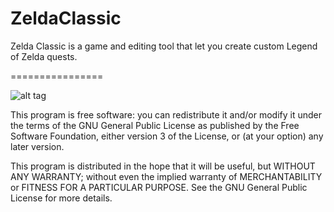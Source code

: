 # ZeldaClassic
Zelda Classic is a game and editing tool that let you create custom Legend of Zelda quests.

================

![alt tag](http://zeldaclassic.com/what/4.gif)


This program is free software: you can redistribute it and/or modify
it under the terms of the GNU General Public License as published by
the Free Software Foundation, either version 3 of the License, or
(at your option) any later version.

This program is distributed in the hope that it will be useful,
but WITHOUT ANY WARRANTY; without even the implied warranty of
MERCHANTABILITY or FITNESS FOR A PARTICULAR PURPOSE.  See the
GNU General Public License for more details.


